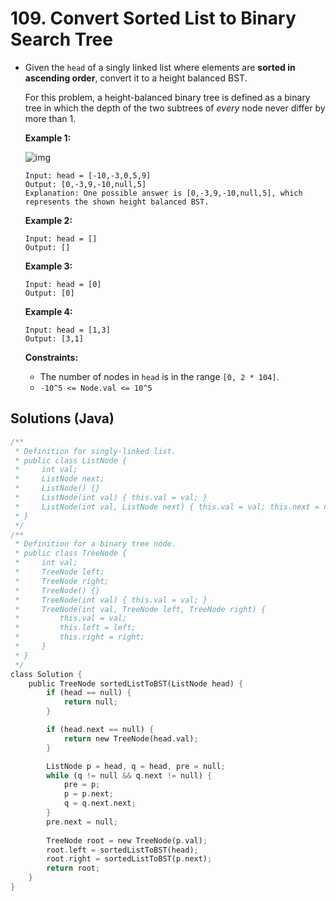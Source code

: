 # 109. Convert Sorted List to Binary Search Tree

- Given the `head` of a singly linked list where elements are **sorted in ascending order**, convert it to a height balanced BST.

  For this problem, a height-balanced binary tree is defined as a binary tree in which the depth of the two subtrees of *every* node never differ by more than 1.

   

  **Example 1:**

  ![img](https://assets.leetcode.com/uploads/2020/08/17/linked.jpg)

  ```
  Input: head = [-10,-3,0,5,9]
  Output: [0,-3,9,-10,null,5]
  Explanation: One possible answer is [0,-3,9,-10,null,5], which represents the shown height balanced BST.
  ```

  **Example 2:**

  ```
  Input: head = []
  Output: []
  ```

  **Example 3:**

  ```
  Input: head = [0]
  Output: [0]
  ```

  **Example 4:**

  ```
  Input: head = [1,3]
  Output: [3,1]
  ```

   

  **Constraints:**

  - The number of nodes in `head` is in the range `[0, 2 * 104]`.
  - `-10^5 <= Node.val <= 10^5`



## Solutions (Java)

```Rust
/**
 * Definition for singly-linked list.
 * public class ListNode {
 *     int val;
 *     ListNode next;
 *     ListNode() {}
 *     ListNode(int val) { this.val = val; }
 *     ListNode(int val, ListNode next) { this.val = val; this.next = next; }
 * }
 */
/**
 * Definition for a binary tree node.
 * public class TreeNode {
 *     int val;
 *     TreeNode left;
 *     TreeNode right;
 *     TreeNode() {}
 *     TreeNode(int val) { this.val = val; }
 *     TreeNode(int val, TreeNode left, TreeNode right) {
 *         this.val = val;
 *         this.left = left;
 *         this.right = right;
 *     }
 * }
 */
class Solution {
    public TreeNode sortedListToBST(ListNode head) {
        if (head == null) {
            return null;
        }

        if (head.next == null) {
            return new TreeNode(head.val);
        }

        ListNode p = head, q = head, pre = null;
        while (q != null && q.next != null) {
            pre = p;
            p = p.next;
            q = q.next.next;
        }
        pre.next = null;
       
        TreeNode root = new TreeNode(p.val);
        root.left = sortedListToBST(head);
        root.right = sortedListToBST(p.next);
        return root;
    }
}
```
